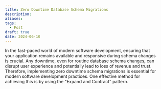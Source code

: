 ```yaml
---
title: Zero Downtime Database Schema Migrations
description: 
aliases: 
tags:
  - Post
draft: true
date: 2024-06-10
---
```

In the fast-paced world of modern software development, ensuring that your application remains available and responsive during schema changes is crucial. Any downtime, even for routine database schema changes, can disrupt user experience and potentially lead to loss of revenue and trust. Therefore, implementing zero downtime schema migrations is essential for modern software development practices. One effective method for achieving this is by using the "Expand and Contract" pattern.